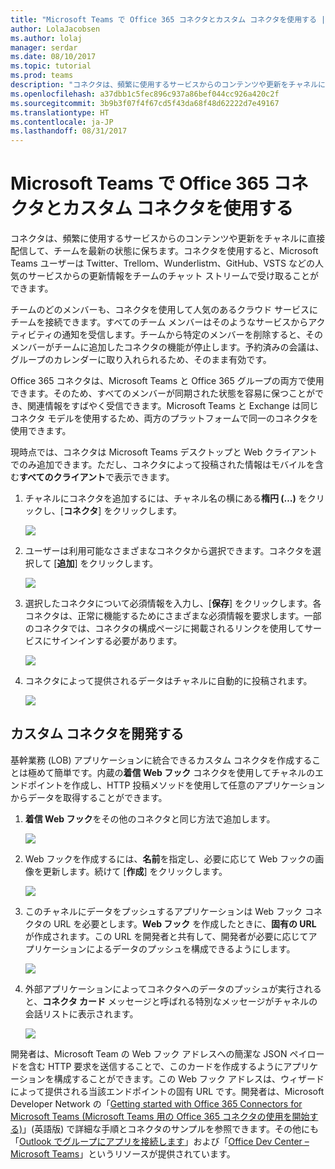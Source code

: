 ```yaml
---
title: "Microsoft Teams で Office 365 コネクタとカスタム コネクタを使用する | Microsoft サポート"
author: LolaJacobsen
ms.author: lolaj
manager: serdar
ms.date: 08/10/2017
ms.topic: tutorial
ms.prod: teams
description: "コネクタは、頻繁に使用するサービスからのコンテンツや更新をチャネルに直接配信して、チームを最新の状態に保ちます。"
ms.openlocfilehash: a37dbb1c5fec896c937a86bef044cc926a420c2f
ms.sourcegitcommit: 3b9b3f07f4f67cd5f43da68f48d62222d7e49167
ms.translationtype: HT
ms.contentlocale: ja-JP
ms.lasthandoff: 08/31/2017
---
```

<a name="use-office-365-and-custom-connectors-in-microsoft-teams"></a>Microsoft Teams で Office 365 コネクタとカスタム コネクタを使用する
=======================================================

コネクタは、頻繁に使用するサービスからのコンテンツや更新をチャネルに直接配信して、チームを最新の状態に保ちます。コネクタを使用すると、Microsoft Teams ユーザーは Twitter、Trelloｍ、Wunderlistｍ、GitHub、VSTS などの人気のサービスからの更新情報をチームのチャット ストリームで受け取ることができます。

チームのどのメンバーも、コネクタを使用して人気のあるクラウド サービスにチームを接続できます。すべてのチーム メンバーはそのようなサービスからアクティビティの通知を受信します。チームから特定のメンバーを削除すると、そのメンバーがチームに追加したコネクタの機能が停止します。予約済みの会議は、グループのカレンダーに取り入れられるため、そのまま有効です。

Office 365 コネクタは、Microsoft Teams と Office 365 グループの両方で使用できます。そのため、すべてのメンバーが同期された状態を容易に保つことができ、関連情報をすばやく受信できます。Microsoft Teams と Exchange は同じコネクタ モデルを使用するため、両方のプラットフォームで同一のコネクタを使用できます。

現時点では、コネクタは Microsoft Teams デスクトップと Web クライアントでのみ追加できます。ただし、コネクタによって投稿された情報はモバイルを含む**すべてのクライアント**で表示できます。

1.  チャネルにコネクタを追加するには、チャネル名の横にある**楕円 (…)** をクリックし、[**コネクタ**] をクリックします。

    ![](media/Use_Office_365_and_custom_connectors_in_Microsoft_Teams_image1.png)

2.  ユーザーは利用可能なさまざまなコネクタから選択できます。コネクタを選択して [**追加**] をクリックします。

    ![](media/Use_Office_365_and_custom_connectors_in_Microsoft_Teams_image2.png)

3.  選択したコネクタについて必須情報を入力し、[**保存**] をクリックします。各コネクタは、正常に機能するためにさまざまな必須情報を要求します。一部のコネクタでは、コネクタの構成ページに掲載されるリンクを使用してサービスにサインインする必要があります。

    ![](media/Use_Office_365_and_custom_connectors_in_Microsoft_Teams_image3.png)

4.  コネクタによって提供されるデータはチャネルに自動的に投稿されます。

    ![](media/Use_Office_365_and_custom_connectors_in_Microsoft_Teams_image4.png)

<a name="develop-custom-connectors"></a>カスタム コネクタを開発する
-----------------------------

基幹業務 (LOB) アプリケーションに統合できるカスタム コネクタを作成することは極めて簡単です。内蔵の**着信 Web フック** コネクタを使用してチャネルのエンドポイントを作成し、HTTP 投稿メソッドを使用して任意のアプリケーションからデータを取得することができます。

1.  **着信 Web フック**をその他のコネクタと同じ方法で追加します。

    ![](media/Use_Office_365_and_custom_connectors_in_Microsoft_Teams_image5.png)

2.  Web フックを作成するには、**名前**を指定し、必要に応じて Web フックの画像を更新します。続けて [**作成**] をクリックします。

    ![](media/Use_Office_365_and_custom_connectors_in_Microsoft_Teams_image6.png)

3.  このチャネルにデータをプッシュするアプリケーションは Web フック コネクタの URL を必要とします。**Web フック** を作成したときに、**固有の URL** が作成されます。この URL を開発者と共有して、開発者が必要に応じてアプリケーションによるデータのプッシュを構成できるようにします。

    ![](media/Use_Office_365_and_custom_connectors_in_Microsoft_Teams_image7.png)

4.  外部アプリケーションによってコネクタへのデータのプッシュが実行されると、**コネクタ カード** メッセージと呼ばれる特別なメッセージがチャネルの会話リストに表示されます。

    ![](media/Use_Office_365_and_custom_connectors_in_Microsoft_Teams_image8.png)

開発者は、Microsoft Team の Web フック アドレスへの簡潔な JSON ペイロードを含む HTTP 要求を送信することで、このカードを作成するようにアプリケーションを構成することができます。この Web フック アドレスは、ウィザードによって提供される当該エンドポイントの固有 URL です。開発者は、Microsoft Developer Network の「[Getting started with Office 365 Connectors for Microsoft Teams (Microsoft Teams 用の Office 365 コネクタの使用を開始する)](https://go.microsoft.com/fwlink/?linkid=855783)」(英語版) で詳細な手順とコネクタのサンプルを参照できます。その他にも「[Outlook でグループにアプリを接続します](https://support.office.com/en-us/article/Connect-apps-to-your-groups-in-Outlook-ed0ce547-038f-4902-b9b3-9e518ae6fbab)」および「[Office Dev Center – Microsoft Teams](https://go.microsoft.com/fwlink/?linkid=855784)」というリソースが提供されています。
